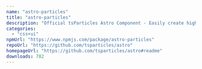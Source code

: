 ```yaml
---
name: "astro-particles"
title: "astro-particles"
description: "Official tsParticles Astro Component - Easily create highly customizable particle, confetti and fireworks animations and use them as animated backgrounds for your website. Ready to use components available also for Web Components, Vue.js (2.x and 3.x), An"
categories:
  - "css+ui"
npmUrl: "https://www.npmjs.com/package/astro-particles"
repoUrl: "https://github.com/tsparticles/astro"
homepageUrl: "https://github.com/tsparticles/astro#readme"
downloads: 782
---
```

